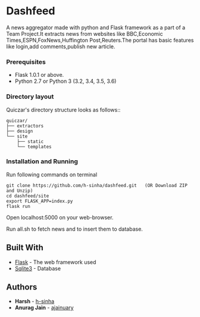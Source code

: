 # Dashfeed

A news aggregator made with python and Flask framework as a part of a Team Project.It extracts news from websites like BBC,Economic Times,ESPN,FoxNews,Huffington Post,Reuters.The portal has basic features like login,add comments,publish new article.

### Prerequisites

* Flask 1.0.1 or above.
* Python 2.7 or Python 3 (3.2, 3.4, 3.5, 3.6)

### Directory layout

Quiczar's directory structure looks as follows::

    quiczar/
    ├── extractors
    ├── design
    └── site
        ├── static
        └── templates

### Installation and Running

Run following commands on terminal
```
git clone https://github.com/h-sinha/dashfeed.git   (OR Download ZIP and Unzip)
cd dashfeed/site
export FLASK_APP=index.py
flask run
```
Open localhost:5000 on your web-browser.

Run all.sh to fetch news and to insert them to database.

## Built With

* [Flask](http://flask.pocoo.org/docs/1.0) - The web framework used
* [Sqlite3](https://www.sqlite.org/docs.html) - Database

## Authors

* **Harsh** - [h-sinha](https://github.com/h-sinha)
* **Anurag Jain** - [ajainuary](https://github.com/ajainuary)

